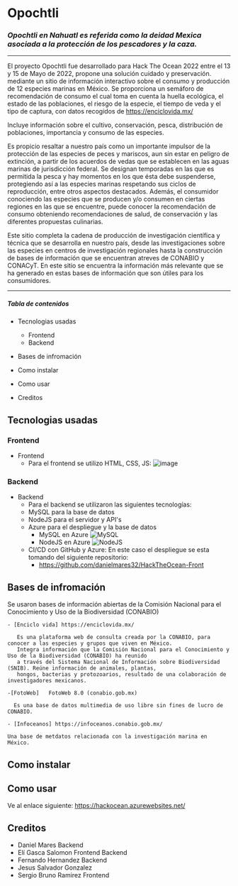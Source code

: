 # Opochtli 
### *_Opochtli en Nahuatl es referida como la deidad Mexica asociada a la protección de los pescadores y la caza._* 
---  
El proyecto Opochtli fue desarrollado para Hack The Ocean 2022 entre el 13 y 15 de Mayo de 2022, propone una solución cuidado y preservación. 
mediante un sitio de información interactivo sobre el consumo y producción de 12 especies marinas en México. Se proporciona un semáforo de 
recomendación de consumo el cual toma en cuenta la huella ecológica, el estado de las poblaciones, el riesgo de la especie, el tiempo de veda 
y el tipo de captura, con datos recogidos de https://enciclovida.mx/ 


  
Incluye información sobre el cultivo, conservación, pesca, distribución de poblaciones, importancia y consumo de las especies.
  

Es propicio resaltar a nuestro país como un importante impulsor de la protección de las especies de peces y mariscos, aun sin 
estar en peligro de extinción, a partir de los acuerdos de vedas que se establecen en las aguas marinas de jurisdicción federal. 
Se designan temporadas en las que es permitida la pesca y hay momentos en los que ésta debe suspenderse, 
protegiendo así a las especies marinas respetando sus ciclos de reproducción, entre otros aspectos destacados. Además, el consumidor
conociendo las especies que se producen y/o consumen en ciertas regiones en las que se encuentre, puede conocer la recomendación de consumo
obteniendo recomendaciones de salud, de conservación y las diferentes propuestas culinarias.
  
Este sitio completa la cadena de producción de investigación científica y técnica que se desarrolla en nuestro país, desde las investigaciones
sobre las especies en centros de investigación regionales hasta la construcción de bases de información que se encuentran atreves de CONABIO y CONACyT.
En este sitio se encuentra la información más relevante que se ha generado en estas bases de información que son útiles para los consumidores.

---
##### Tabla de contenidos

- Tecnologias usadas
  - Frontend
  - Backend
- Bases de infromación 

- Como instalar 

- Como usar

- Creditos



## Tecnologias usadas

### Frontend

- Frontend
  - Para el frontend se utilizo HTML, CSS, JS:
  ![image](https://user-images.githubusercontent.com/53630621/168510418-a36490be-8718-4ca7-8c70-a79c76bc8cdd.png)

### Backend

- Backend
    - Para el backend se utilizaron las siguientes tecnologías:
    - MySQL para la base de datos
    - NodeJS para el servidor y API's
    - Azure para el despliegue y la base de datos
      - MySQL en Azure
        ![MySQL](https://user-images.githubusercontent.com/53630621/168499655-375b5b1b-953b-45d8-8387-f6dd28c45721.jpg)
      - NodeJS en Azure
        ![NodeJS](https://user-images.githubusercontent.com/53630621/168499725-f4132300-d526-4983-83ee-0601d95c67fb.jpg)
    - CI/CD con GitHub y Azure: En este caso el despliegue se esta tomando del siguiente repositorio:
      - <a href="https://github.com/danielmares32/HackTheOcean-Front">https://github.com/danielmares32/HackTheOcean-Front</a>

## Bases de infromación 

Se usaron bases de información abiertas de la Comisión Nacional para el Conocimiento y Uso de la Biodiversidad (CONABIO) 

    - [Enciclo vida] https://enciclovida.mx/
    
       Es una plataforma web de consulta creada por la CONABIO, para conocer a las especies y grupos que viven en México. 
       Integra información que la Comisión Nacional para el Conocimiento y Uso de la Biodiversidad (CONABIO) ha reunido 
       a través del Sistema Nacional de Información sobre Biodiversidad (SNIB). Reúne información de animales, plantas, 
       hongos, bacterias y protozoarios, resultado de una colaboración de investigadores mexicanos.
       
    -[FotoWeb]   FotoWeb 8.0 (conabio.gob.mx)
      
      Es una base de datos multimedia de uso libre sin fines de lucro de CONABIO.
    
    - [Infoceanos] https://infoceanos.conabio.gob.mx/
    
    Una base de metdatos relacionada con la investigación marina en México.



## Como instalar 


## Como usar

Ve al enlace siguiente: <a href="https://hackocean.azurewebsites.net/">https://hackocean.azurewebsites.net/</a>

## Creditos

* Daniel Mares Backend
* Elí Gasca Salomon Frontend Backend
* Fernando Hernandez Backend
* Jesus Salvador Gonzalez 
* Sergio Bruno Ramirez Frontend





  
